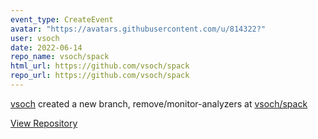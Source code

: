 ```yaml
---
event_type: CreateEvent
avatar: "https://avatars.githubusercontent.com/u/814322?"
user: vsoch
date: 2022-06-14
repo_name: vsoch/spack
html_url: https://github.com/vsoch/spack
repo_url: https://github.com/vsoch/spack
---
```


<a href='https://github.com/vsoch' target='_blank'>vsoch</a> created a new branch, remove/monitor-analyzers at <a href='https://github.com/vsoch/spack' target='_blank'>vsoch/spack</a>

<a href='https://github.com/vsoch/spack' target='_blank'>View Repository</a>